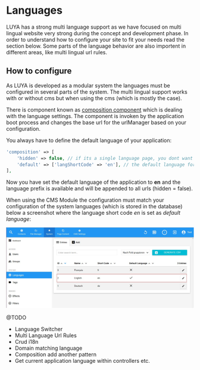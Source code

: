 # Languages

LUYA has a strong multi language support as we have focused on multi lingual website very strong during the concept and development phase. In order to understand how to configure your site to fit your needs read the section below. Some parts of the language behavior are also importent in different areas, like multi lingual url rules.

## How to configure

As LUYA is developed as a modular system the languages must be configured in several parts of the system. The multi lingual support works with or without cms but when using the cms (which is mostly the case).

There is component known as [composition component](concept-composition.md) which is dealing with the language settings. The component is invoken by the application boot process and changes the base url for the urlManager based on your configuration.

You always have to define the default language of your application:

```php
'composition' => [
    'hidden' => false, // if its a single language page, you dont want to add the language prefix `en/my-test` would be `my-test` only.
    'default' => ['langShortCode' => 'en'], // the default language for the composition should match your default language shortCode in the langauge table.
],
```

Now you have set the default language of the application to **en** and the language prefix is available and will be appended to all urls (hidden = false).

When using the CMS Module the configuration must match your configuration of the system languages (which is stored in the database) below a screenshot where the language short code *en* is set as *default language*:

![set-default-language](https://raw.githubusercontent.com/luyadev/luya/master/docs/guide/img/set-default-language.jpg "Set CMS default language")

@TODO

+ Language Switcher
+ Multi Language Url Rules
+ Crud i18n
+ Domain matching language
+ Composition add another pattern
+ Get current application language within controllers etc.